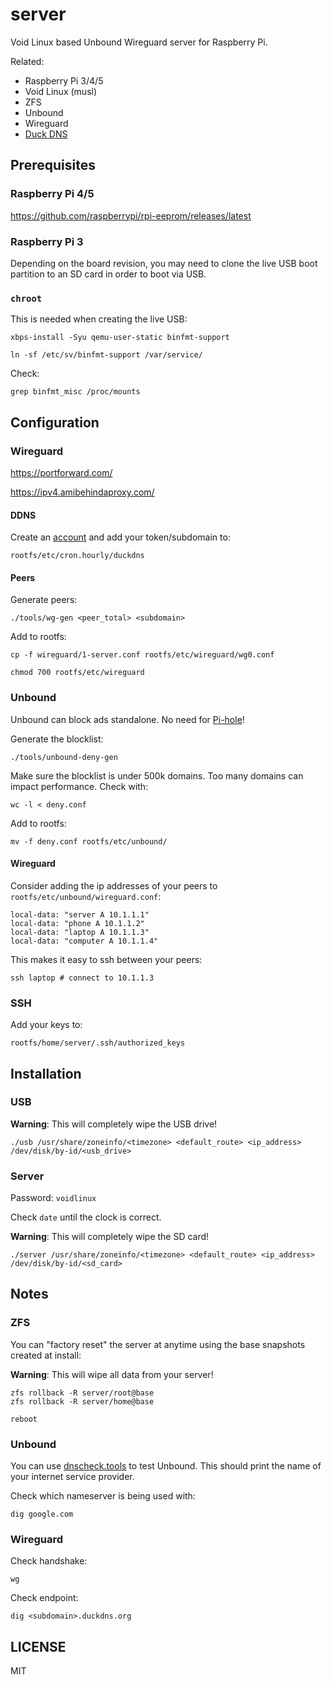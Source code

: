 # server

Void Linux based Unbound Wireguard server for Raspberry Pi.

Related:

* Raspberry Pi 3/4/5
* Void Linux (musl)
* ZFS
* Unbound
* Wireguard
* [Duck DNS](https://www.duckdns.org/)

## Prerequisites

### Raspberry Pi 4/5

https://github.com/raspberrypi/rpi-eeprom/releases/latest

### Raspberry Pi 3

Depending on the board revision,
you may need to clone the live USB boot partition to an SD card in order to boot via USB.

### `chroot`

This is needed when creating the live USB:

```
xbps-install -Syu qemu-user-static binfmt-support

ln -sf /etc/sv/binfmt-support /var/service/
```

Check:

```
grep binfmt_misc /proc/mounts
```

## Configuration

### Wireguard

https://portforward.com/

https://ipv4.amibehindaproxy.com/

<!-- https://github.com/cloudflare/cloudflared -->

<!-- https://www.duckdns.org/ -->

<!-- https://www.duckdns.org/about.jsp -->

<!-- https://techoverflow.net/2021/07/09/what-does-wireguard-allowedips-actually-do/ -->

#### DDNS

Create an [account](https://www.duckdns.org/) and add your token/subdomain to:

```
rootfs/etc/cron.hourly/duckdns
```

#### Peers

<!-- PersistentKeepalive = 25 -->

<!-- ListenPort = 51820 -->

<!-- Endpoint -->

Generate peers:

```
./tools/wg-gen <peer_total> <subdomain>
```

Add to rootfs:

```
cp -f wireguard/1-server.conf rootfs/etc/wireguard/wg0.conf

chmod 700 rootfs/etc/wireguard
```

### Unbound

<!-- https://github.com/pi-hole/pi-hole/blob/60b6a1016c7f39e1db8359fc5874ae35d8c27ff9/gravity.sh#L635-L664 -->

Unbound can block ads standalone. No need for [Pi-hole](https://pi-hole.net/)!

Generate the blocklist:

```
./tools/unbound-deny-gen
```

Make sure the blocklist is under 500k domains.
Too many domains can impact performance.
Check with:

```
wc -l < deny.conf
```

Add to rootfs:

```
mv -f deny.conf rootfs/etc/unbound/
```

#### Wireguard

Consider adding the ip addresses of your peers to `rootfs/etc/unbound/wireguard.conf`:

```
local-data: "server A 10.1.1.1"
local-data: "phone A 10.1.1.2"
local-data: "laptop A 10.1.1.3"
local-data: "computer A 10.1.1.4"
```

This makes it easy to ssh between your peers:

```
ssh laptop # connect to 10.1.1.3
```

### SSH

Add your keys to:

```
rootfs/home/server/.ssh/authorized_keys
```

## Installation

### USB

**Warning**: This will completely wipe the USB drive!

```
./usb /usr/share/zoneinfo/<timezone> <default_route> <ip_address> /dev/disk/by-id/<usb_drive>
```

### Server

Password: `voidlinux`

Check `date` until the clock is correct.

**Warning**: This will completely wipe the SD card!

```
./server /usr/share/zoneinfo/<timezone> <default_route> <ip_address> /dev/disk/by-id/<sd_card>
```

## Notes

### ZFS

You can "factory reset" the server at anytime using the base snapshots created at install:

**Warning**: This will wipe all data from your server!

```
zfs rollback -R server/root@base
zfs rollback -R server/home@base

reboot
```

### Unbound

You can use [dnscheck.tools](https://dnscheck.tools/) to test Unbound.
This should print the name of your internet service provider.

Check which nameserver is being used with:

```
dig google.com
```

### Wireguard

Check handshake:

```
wg
```

Check endpoint:

```
dig <subdomain>.duckdns.org
```

## LICENSE

MIT
